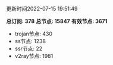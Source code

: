 更新时间2022-07-15 19:51:49

**总订阅: 378**
**总节点: 15847**
**有效节点: 3671**
- trojan节点: 430
- ss节点: 1238
- ssr节点: 22
- v2ray节点: 1981
